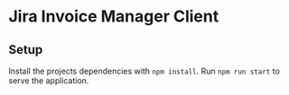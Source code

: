 # Jira Invoice Manager Client

## Setup

Install the projects dependencies with `npm install`. Run `npm run start` to serve the application.
